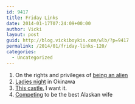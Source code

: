 ```yaml
---
id: 9417
title: Friday Links
date: 2014-01-17T07:24:09+00:00
author: Vicki
layout: post
guid: http://blog.vickiboykis.com/wlb/?p=9417
permalink: /2014/01/friday-links-120/
categories:
  - Uncategorized
---
```

  1. On the rights and privileges of <a href="http://www.guernicamag.com/features/on-the-rights-and-privileges-of-being-an-alien/" target="_blank">being an alien</a>
  2. <a href="http://kyotojournal.org/the-journal/society/ladies-night-circling-the-bases-on-okinawa" target="_blank">Ladies night</a> in Okinawa
  3. <a href="http://hookedonhouses.net/2014/01/16/an-unusual-scottish-tudor-style-gatehouse-in-maryland/" target="_blank">This castle.</a> I want it.
  4. <a href="http://www.sbnation.com/longform/2014/1/8/5279942/alaska-wilderness-woman-2013-competition-profile" target="_blank">Competing</a> to be the best Alaskan wife